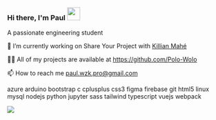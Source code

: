 ### Hi there, I'm Paul <img src="https://raw.githubusercontent.com/MartinHeinz/MartinHeinz/master/wave.gif" width="30px">

A passionate engineering student

🔭 I’m currently working on Share Your Project with [Killian Mahé](https://github.com/killian-mahe)

👨‍💻 All of my projects are available at https://github.com/Polo-Wolo

📫 How to reach me paul.wzk.pro@gmail.com

azure arduino bootstrap c cplusplus css3 figma firebase git html5 linux mysql nodejs python jupyter sass tailwind typescript vuejs webpack

<img align="center" src="https://github-readme-stats.vercel.app/api/<CARD_TYPE>/?username=<USERNAME>&theme=<THEME_NAME>" />
